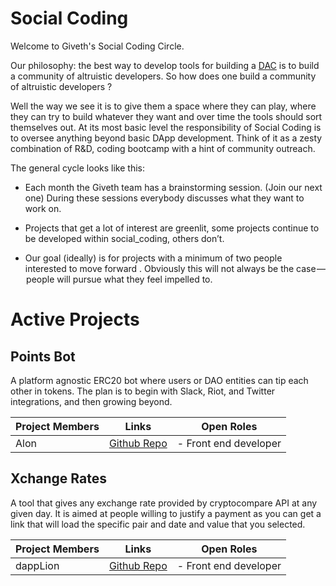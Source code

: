 # Social Coding
Welcome to Giveth's Social Coding Circle.

Our philosophy: the best way to develop tools for building a [DAC](https://wiki.giveth.io/dac/governance/) is to build a community of altruistic developers. So how does one build a community of altruistic developers ?

Well the way we see it is to give them a space where they can play, where they can try to build whatever they want and over time the tools should sort themselves out. At its most basic level the responsibility of Social Coding is to oversee anything beyond basic DApp development. Think of it as a zesty combination of R&D, coding bootcamp with a hint of community outreach.

The general cycle looks like this:

* Each month the Giveth team has a brainstorming session. (Join our next one) During these sessions everybody discusses what they want to work on.

* Projects that get a lot of interest are greenlit, some projects continue to be developed within social_coding, others don’t.

* Our goal (ideally) is for projects with a minimum of two people interested to move forward . Obviously this will not always be the case —  people will pursue what they feel impelled to.

# Active Projects

## Points Bot
A platform agnostic ERC20 bot where users or DAO entities can tip each other in tokens. The plan is to begin with Slack, Riot, and Twitter integrations, and then growing beyond. 

| Project Members | Links | Open Roles |
| ------- | ------- | ------- |
| Alon | [Github Repo](https://github.com/Alonski/PointsBot) | - Front end developer |

## Xchange Rates

A tool that gives any exchange rate provided by cryptocompare API at any given day. It is aimed at people willing to justify a payment as you can get a link that will load the specific pair and date and value that you selected.

| Project Members | Links | Open Roles |
| ------- | ------- | ------- |
| dappLion | [Github Repo](https://github.com/Giveth/xchange-rates) | - Front end developer |

